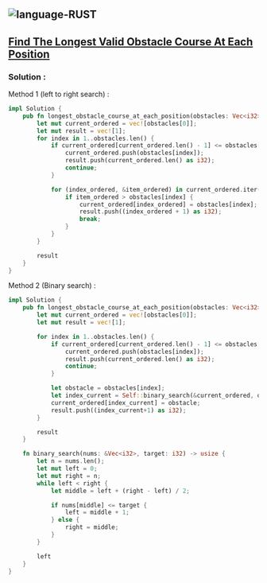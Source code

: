 ![language-RUST](https://img.shields.io/badge/%20-RUST-8d4004?style=for-the-badge&logo=RUST)
---

## [Find The Longest Valid Obstacle Course At Each Position](https://leetcode.com/problems/find-the-longest-valid-obstacle-course-at-each-position)

### Solution :

Method 1 (left to right search) :
```rust
impl Solution {
    pub fn longest_obstacle_course_at_each_position(obstacles: Vec<i32>) -> Vec<i32> {
        let mut current_ordered = vec![obstacles[0]];
        let mut result = vec![1];
        for index in 1..obstacles.len() {
            if current_ordered[current_ordered.len() - 1] <= obstacles[index] {
                current_ordered.push(obstacles[index]);
                result.push(current_ordered.len() as i32);
                continue;
            }

            for (index_ordered, &item_ordered) in current_ordered.iter().enumerate() {
                if item_ordered > obstacles[index] {
                    current_ordered[index_ordered] = obstacles[index];
                    result.push((index_ordered + 1) as i32);
                    break;
                }
            }
        }

        result
    }
}
```

Method 2 (Binary search) :
```rust
impl Solution {
    pub fn longest_obstacle_course_at_each_position(obstacles: Vec<i32>) -> Vec<i32> {
        let mut current_ordered = vec![obstacles[0]];
        let mut result = vec![1];

        for index in 1..obstacles.len() {
            if current_ordered[current_ordered.len() - 1] <= obstacles[index] {
                current_ordered.push(obstacles[index]);
                result.push(current_ordered.len() as i32);
                continue;
            }

            let obstacle = obstacles[index];
            let index_current = Self::binary_search(&current_ordered, obstacle);
            current_ordered[index_current] = obstacle;
            result.push((index_current+1) as i32);
        }

        result
    }

    fn binary_search(nums: &Vec<i32>, target: i32) -> usize {
        let n = nums.len();
        let mut left = 0;
        let mut right = n;
        while left < right {
            let middle = left + (right - left) / 2;

            if nums[middle] <= target {
                left = middle + 1;
            } else {
                right = middle;
            }
        }

        left
    }
}
```
